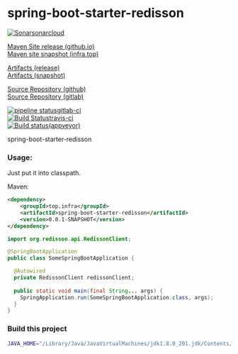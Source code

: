 # spring-boot-starter-redisson

[![Sonar](https://sonarcloud.io/api/project_badges/measure?project=top.infra%3Aspring-boot-starter-redisson&metric=alert_status)sonarcloud](https://sonarcloud.io/dashboard?id=top.infra%3Aspring-boot-starter-redisson)  

[Maven Site release (github.io)](https://cloud-ready.github.io/cloud-ready/snapshot/spring-boot-starter-redisson/index.html)  
[Maven site snapshot (infra.top)](https://maven-site.infra.top/cloud-ready/snapshot/staging/spring-boot-starter-redisson/index.html)  

[Artifacts (release)](https://oss.sonatype.org/content/repositories/releases/top/infra/spring-boot-starter-redisson/)  
[Artifacts (snapshot)](https://oss.sonatype.org/content/repositories/snapshots/top/infra/spring-boot-starter-redisson/)  

[Source Repository (github)](https://github.com/cloud-ready/spring-boot-starter-redisson/tree/develop)  
[Source Repository (gitlab)](https://gitlab.com/gitlab-cloud-ready/spring-boot-starter-redisson/tree/develop)  

[![pipeline status](https://gitlab.com/gitlab-cloud-ready/spring-boot-starter-redisson/badges/develop/pipeline.svg)gitlab-ci](https://gitlab.com/gitlab-cloud-ready/spring-boot-starter-redisson/pipelines)  
[![Build Status](https://travis-ci.org/cloud-ready/spring-boot-starter-redisson.svg?branch=develop)travis-ci](https://travis-ci.org/cloud-ready/spring-boot-starter-redisson)  
[![Build status](https://ci.appveyor.com/api/projects/status/any0kvwcxs5b6s8c?svg=true)(appveyor)](https://ci.appveyor.com/project/chshawkn/spring-boot-starter-redisson)  


spring-boot-starter-redisson

### Usage:

Just put it into classpath.  

Maven:
```xml
<dependency>
    <groupId>top.infra</groupId>
    <artifactId>spring-boot-starter-redisson</artifactId>
    <version>0.0.1-SNAPSHOT</version>
</dependency>
```

```java
import org.redisson.api.RedissonClient;

@SpringBootApplication
public class SomeSpringBootApplication {

  @Autowired
  private RedissonClient redissonClient;
  
  public static void main(final String... args) {
    SpringApplication.run(SomeSpringBootApplication.class, args);
  }
}
```

### Build this project

```bash
JAVA_HOME="/Library/Java/JavaVirtualMachines/jdk1.8.0_201.jdk/Contents/Home" mvn -Dmaven.artifacts.skip=true -Dmaven.quality.skip=true help:active-profiles clean install spotbugs:spotbugs spotbugs:check pmd:pmd pmd:check
```
